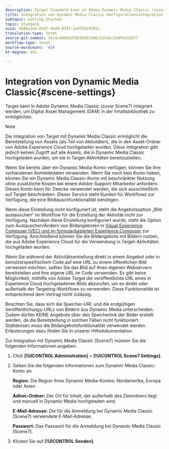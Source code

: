 ```yaml
---
description: Target Standard kann in Adobe Dynamic Media Classic (zuvor Scene7) integriert werden, um Digital Asset Management (DAM) in der Inhaltsbibliothek zu ermöglichen.
title: Integration von Dynamic Media Classic Konfigurationsintegration
subtopic: Getting Started
topic: Standard
uuid: 4b06a3ed-0e87-4e49-874f-2e479324f81c
translation-type: tm+mt
source-git-commit: 34c4c48602df8550287e86c535ebc350fe2185f7
workflow-type: tm+mt
source-wordcount: '434'
ht-degree: 95%

---
```



# Integration von Dynamic Media Classic{#scene-settings}

Target kann in Adobe Dynamic Media Classic (zuvor Scene7) integriert werden, um Digital Asset Management (DAM) in der Inhaltsbibliothek zu ermöglichen.

>[!NOTE]
>
>Die Integration von Target mit Dynamic Media Classic ermöglicht die Bereitstellung von Assets (als Teil von Aktivitäten), die in den Asset-Ordner von Adobe Experience Cloud hochgeladen wurden. Diese Integration gibt jedoch keinen Zugriff auf alle Assets, die in Dynamic Media Classic hochgeladen wurden, um sie in Target-Aktivitäten bereitzustellen.

Wenn Sie bereits über ein Dynamic Media-Konto verfügen, können Sie Ihre vorhandenen Anmeldedaten verwenden. Wenn Sie noch kein Konto haben, können Sie ein Dynamic Media Classic-Konto mit beschränkter Nutzung ohne zusätzliche Kosten bei einem Adobe-Support-Mitarbeiter anfordern. Dieses Konto kann für Zwecke verwendet werden, die sich ausschließlich auf Target beschränken. Dieser Service steht Kunden für Workflows zur Verfügung, die eine Bildtauschfunktionalität benötigen.

Wenn diese Einstellung nicht konfiguriert ist, steht die Angebotsoption „Bild austauschen“ im Workflow für die Erstellung der Aktivität nicht zur Verfügung. Nachdem diese Einstellung konfiguriert wurde, steht die Option zum Austauschen/Ändern von Bildangeboten in  [Visual Experience Composer (VEC) und im formularbasierten Experience Composer](../c-experiences/experiences.md#concept_A2E10F6AFB3D4AEAB6951EE14688848D) zur Verfügung. Anschließend können Sie die Bildangebote mit Bildern nutzen, die aus Adobe Experience Cloud für die Verwendung in Target-Aktivitäten hochgeladen wurden.

Wenn Sie während der Aktivitätserstellung direkt in einem Angebot oder in benutzerspezifischem Code auf eine URL zu einem öffentlichen Bild verweisen möchten, sollten Sie das Bild auf Ihren eigenen Webservern bereitstellen und Ihre eigene URL im Code verwenden. Es gibt keine Möglichkeit, mithilfe von Adobe Target die veröffentlichte URL eines in Experience Cloud hochgeladenen Bilds abzurufen, um es direkt oder außerhalb der Targeting-Workflows zu verwenden. Diese Funktionalität ist entsprechend dem Vertrag nicht zulässig.

Beachten Sie, dass sich die Speicher-URL und die endgültigen Veröffentlichungs-URLs von Bildern aus Dynamic Media unterscheiden. Zudem dürfen KEINE Angebote über den Speicherlink der Bilder erstellt werden, da die Bereitstellung in solchen Fällen nicht funktioniert. Stattdessen muss die Bildangebotsfunktionalität verwendet werden. Erläuterungen dazu finden Sie in unserer Hilfedokumentation.

Zur Integration mit Dynamic Media Classic (Scene7) müssen Sie die folgenden Informationen angeben.

1. Click **[!UICONTROL Administration]** > **[!UICONTROL Scene7 Settings]**.

1. Geben Sie die folgenden Informationen zum Dynamic Media Classic-Konto an:

   **Region:** Die Region Ihres Dynamic Media-Kontos: Nordamerika, Europa oder Asien.

   **Adhoc-Ordner:** Der Ort für Inhalt, der außerhalb des Zielordners liegt und manuell in Dynamic Media hochgeladen wird.

   **E-Mail-Adresse:** Die für die Anmeldung bei Dynamic Media Classic (Scene7) verwendete E-Mail-Adresse.

   **Passwort:** Das Passwort für die Anmeldung bei Dynamic Media Classic (Scene7).

1. Klicken Sie auf **[!UICONTROL Senden]**.
